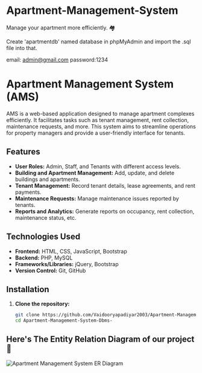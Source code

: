 # Apartment-Management-System

Manage your apartment more efficiently. :houses:

Create 'apartmentdb' named database in phpMyAdmin
and import the .sql file into that.

email: admin@gmail.com
password:1234

# Apartment Management System (AMS)

AMS is a web-based application designed to manage apartment complexes efficiently. It facilitates tasks such as tenant management, rent collection, maintenance requests, and more. This system aims to streamline operations for property managers and provide a user-friendly interface for tenants.

## Features

- **User Roles:** Admin, Staff, and Tenants with different access levels.
- **Building and Apartment Management:** Add, update, and delete buildings and apartments.
- **Tenant Management:** Record tenant details, lease agreements, and rent payments.
- **Maintenance Requests:** Manage maintenance issues reported by tenants.
- **Reports and Analytics:** Generate reports on occupancy, rent collection, maintenance status, etc.

## Technologies Used

- **Frontend:** HTML, CSS, JavaScript, Bootstrap
- **Backend:** PHP, MySQL
- **Frameworks/Libraries:** jQuery, Bootstrap
- **Version Control:** Git, GitHub

## Installation

1. **Clone the repository:**

   ```bash
   git clone https://github.com/Vaidooryapadiyar2003/Apartment-Management-System-Dbms-.git
   cd Apartment-Management-System-Dbms-


## Here's The Entity Relation Diagram of our project :office:
![Apartment Management System ER Diagram](er.png)

